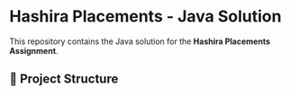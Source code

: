 # Hashira Placements - Java Solution

This repository contains the Java solution for the **Hashira Placements Assignment**.

## 📂 Project Structure

